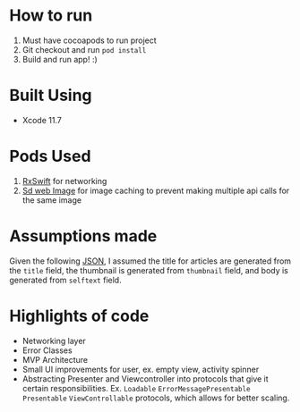 # How to run
1) Must have cocoapods to run project
2) Git checkout and run  `pod install`
3) Build and run app! :)

# Built Using
- Xcode 11.7

# Pods Used
1) [RxSwift](https://github.com/ReactiveX/RxSwift) for networking
2) [Sd web Image](https://github.com/SDWebImage/SDWebImage) for image caching to prevent making multiple api calls for the same image

# Assumptions made
Given the following [JSON](https://www.reddit.com/r/swift/.json), I assumed the title for articles are generated from the `title` field, the thumbnail is generated from `thumbnail` field, and body is generated from `selftext` field.

# Highlights of code
- Networking layer
- Error Classes
- MVP Architecture 
- Small UI improvements for user, ex. empty view, activity spinner
- Abstracting Presenter and Viewcontroller into protocols that give it certain responsibilities. Ex. `Loadable` `ErrorMessagePresentable` `Presentable` `ViewControllable` protocols, which allows for better scaling.
